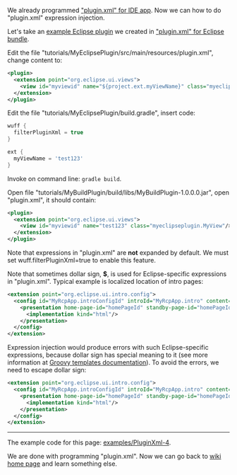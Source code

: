We already programmed ["plugin.xml" for IDE app](Plugin.xml-for-eclipse-ide-app). Now we can how to do "plugin.xml" expression injection.

Let's take an [example Eclipse plugin](../tree/master/examples/PluginXml-1) we created in ["plugin.xml" for Eclipse bundle](plugin.xml-for-eclipse-bundle).

Edit the file "tutorials/MyEclipsePlugin/src/main/resources/plugin.xml", change content to:

```xml
<plugin>
  <extension point="org.eclipse.ui.views">
    <view id="myviewid" name="${project.ext.myViewName}" class="myeclipseplugin.MyView"/>
  </extension>
</plugin>
```

Edit the file "tutorials/MyEclipsePlugin/build.gradle", insert code:

```groovy
wuff {
  filterPluginXml = true
}

ext {
  myViewName = 'test123'
}
```

Invoke on command line: `gradle build`.

Open file "tutorials/MyBuildPlugin/build/libs/MyBuildPlugin-1.0.0.0.jar", open "plugin.xml", it should contain:

```xml
<plugin>
  <extension point="org.eclipse.ui.views">
    <view id="myviewid" name="test123" class="myeclipseplugin.MyView"/>
  </extension>
</plugin>
```

Note that expressions in "plugin.xml" are **not** expanded by default. We must set wuff.filterPluginXml=true to enable this feature.

Note that sometimes dollar sign, **$**, is used for Eclipse-specific expressions in "plugin.xml". Typical example is localized location of intro pages: 

```xml
<extension point="org.eclipse.ui.intro.config">
  <config id="MyRcpApp.introConfigId" introId="MyRcpApp.intro" content="$nl$/intro/introContent.xml">
    <presentation home-page-id="homePageId" standby-page-id="homePageId">
      <implementation kind="html"/>
    </presentation>
  </config>
</extension>
```

Expression injection would produce errors with such Eclipse-specific expressions, because dollar sign has special meaning to it (see more information at [Groovy templates documentation](http://groovy.codehaus.org/Groovy+Templates)). To avoid the errors, we need to escape dollar sign:

```xml
<extension point="org.eclipse.ui.intro.config">
  <config id="MyRcpApp.introConfigId" introId="MyRcpApp.intro" content="\$nl\$/intro/introContent.xml">
    <presentation home-page-id="homePageId" standby-page-id="homePageId">
      <implementation kind="html"/>
    </presentation>
  </config>
</extension>
```

---

The example code for this page: [examples/PluginXml-4](../tree/master/examples/PluginXml-4).

We are done with programming "plugin.xml". Now we can go back to [wiki home page](Home) and learn something else.